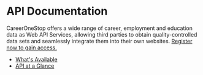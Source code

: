 # API Documentation

CareerOneStop offers a wide range of career, employment and education data as Web API Services, allowing third parties to obtain quality-controlled data sets and seamlessly integrate them into their own websites. <a href="https://www.careeronestop.org/Developers/WebAPI/registration.aspx ">Register now to gain access.</a> 

*   [What's Available](/whats-available.md)
*   [API at a Glance](/Api-at-a-glance.md)
